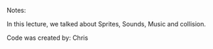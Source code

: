 Notes:

In this lecture, we talked about Sprites, Sounds, Music and collision. 

Code was created by: Chris
